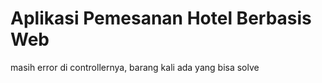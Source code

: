 # Aplikasi Pemesanan Hotel Berbasis Web
masih error di controllernya, barang kali ada yang bisa solve